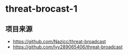 # threat-brocast-1

## 项目来源
- https://github.com/Nazicc/threat-broadcast
- https://github.com/lyy289065406/threat-broadcast
